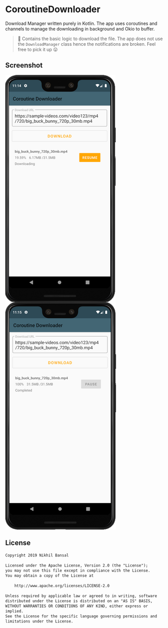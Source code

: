 # CoroutineDownloader

Download Manager written purely in Kotlin. The app uses coroutines and channels to manage the downloading in background and Okio to buffer.

> 🚧 Contains the basic logic to download the file. The app does not use the `DownloadManager` class hence the notifications are broken. Feel free to pick it up 😛

## Screenshot

<img align="left" src="images/paused.png">
<img align="center" src="images/completed.png">


## License

    Copyright 2019 Nikhil Bansal

    Licensed under the Apache License, Version 2.0 (the "License");
    you may not use this file except in compliance with the License.
    You may obtain a copy of the License at

        http://www.apache.org/licenses/LICENSE-2.0

    Unless required by applicable law or agreed to in writing, software
    distributed under the License is distributed on an "AS IS" BASIS,
    WITHOUT WARRANTIES OR CONDITIONS OF ANY KIND, either express or implied.
    See the License for the specific language governing permissions and
    limitations under the License.
